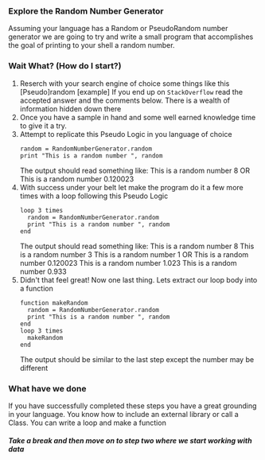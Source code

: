 ### Explore the Random Number Generator

Assuming your language has a Random or PseudoRandom number generator we are going to try and write a small program that accomplishes the goal of printing to your shell a random number.

### Wait What? (How do I start?)
1. Reserch with your search engine of choice some things like this
    <Your Language> [Pseudo]random [example]
    If you end up on `StackOverflow` read the accepted answer and the comments below. There is a wealth of information hidden down there
2. Once you have a sample in hand and some well earned knowledge time to give it a try.
3. Attempt to replicate this Pseudo Logic in you language of choice
    ```
    random = RandomNumberGenerator.random
    print "This is a random number ", random
    ```
    The output should read something like:
    This is a random number 8
    OR
    This is a random number 0.120023
4. With success under your belt let make the program do it a few more times with a loop following this Pseudo Logic
    ```
    loop 3 times
      random = RandomNumberGenerator.random
      print "This is a random number ", random
    end
    ```
    The output should read something like:
    This is a random number 8
    This is a random number 3
    This is a random number 1
    OR
    This is a random number 0.120023
    This is a random number 1.023
    This is a random number 0.933
5. Didn't that feel great! Now one last thing. Lets extract our loop body into a function
    ```
    function makeRandom
      random = RandomNumberGenerator.random
      print "This is a random number ", random
    end
    loop 3 times
      makeRandom
    end
    ```
    The output should be similar to the last step except the number may be different

### What have we done
If you have successfully completed these steps you have a great grounding in your language. You know how to include an external library or call a Class. You can write a loop and make a function

##### Take a break and then move on to step two where we start working with data
